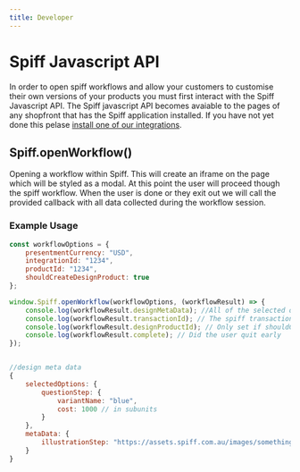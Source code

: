 ```yaml
---
title: Developer
---
```


# Spiff Javascript API

In order to open spiff workflows and allow your customers to customise their own versions of your products you must first interact with the Spiff Javascript API. The Spiff javascript API becomes avaiable to the pages of any shopfront that has the Spiff application installed. If you have not yet done this pelase [install one of our integrations](/quick-start).

## Spiff.openWorkflow()

Opening a workflow within Spiff. This will create an iframe on the page which will be styled as a modal. At this point the user will proceed though the spiff workflow. When the user is done or they exit out we will call the provided callback with all data collected during the workflow session.

### Example Usage

```javascript
const workflowOptions = {
	presentmentCurrency: "USD",
    integrationId: "1234",
    productId: "1234",
    shouldCreateDesignProduct: true
};

window.Spiff.openWorkflow(workflowOptions, (workflowResult) => {
    console.log(workflowResult.designMetaData); //All of the selected options that the user has chosen during the customisation
    console.log(workflowResult.transactionId); // The spiff transactionId. This needs to be placed in the metadata of the order
    console.log(workflowResult.designProductId); // Only set if shouldCreateDesignProduct is set to true
    console.log(workflowResult.complete); // Did the user quit early
});


//design meta data
{
    selectedOptions: {
    	questionStep: {
        	variantName: "blue",
            cost: 1000 // in subunits
        }
    },
    metaData: {
    	illustrationStep: "https://assets.spiff.com.au/images/something.svg"
    }
}

```